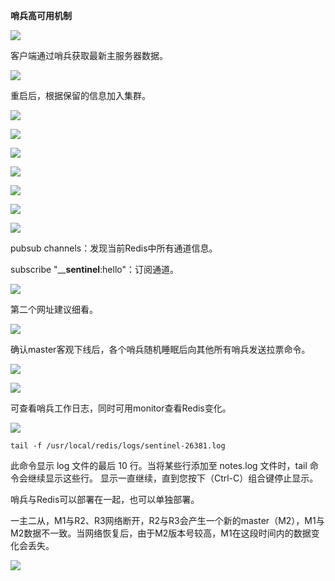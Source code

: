 **哨兵高可用机制**



![](哨兵机制核心作用.png)



客户端通过哨兵获取最新主服务器数据。

![](哨兵.png)



重启后，根据保留的信息加入集群。

![](配置信息.png)



![](核心运作流程.png)



![](核心概念.png)



![](哨兵启动和配置.png)



![](哨兵获知Redis主从信息.png)



![](主观下线.png)



![](客观下线.png)



pubsub channels：发现当前Redis中所有通道信息。

subscribe "____sentinel__:hello"：订阅通道。

![](哨兵相互通信.png)



第二个网址建议细看。

![](哨兵领导选取机制.png)



确认master客观下线后，各个哨兵随机睡眠后向其他所有哨兵发送拉票命令。

![](哨兵选取.png)



![](slave选举方案.png)



可查看哨兵工作日志，同时可用monitor查看Redis变化。

![](主从切换过程.png)



```
tail -f /usr/local/redis/logs/sentinel-26381.log
```

此命令显示 log 文件的最后 10 行。当将某些行添加至 notes.log 文件时，tail 命令会继续显示这些行。 显示一直继续，直到您按下（Ctrl-C）组合键停止显示。



哨兵与Redis可以部署在一起，也可以单独部署。

一主二从，M1与R2、R3网络断开，R2与R3会产生一个新的master（M2），M1与M2数据不一致。当网络恢复后，由于M2版本号较高，M1在这段时间内的数据变化会丢失。

![](哨兵服务部署.png)

